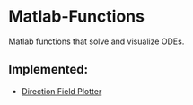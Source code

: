 # Matlab-Functions
Matlab functions that solve and visualize ODEs.

## Implemented:

* [Direction Field Plotter](https://github.com/Mikaral/Matlab-Functions/blob/main/DirectionFieldPlotter.m)
